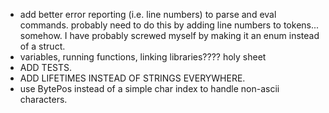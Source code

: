 - add better error reporting (i.e. line numbers) to parse and
  eval commands. probably need to do this by adding line numbers to tokens... somehow. I have probably screwed myself by making it an enum instead of a struct.
- variables, running functions, linking libraries???? holy sheet
- ADD TESTS.
- ADD LIFETIMES INSTEAD OF STRINGS EVERYWHERE.
- use BytePos instead of a simple char index to handle non-ascii characters.
